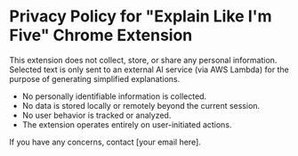 # Privacy Policy for "Explain Like I'm Five" Chrome Extension

This extension does not collect, store, or share any personal information. Selected text is only sent to an external AI service (via AWS Lambda) for the purpose of generating simplified explanations.

- No personally identifiable information is collected.
- No data is stored locally or remotely beyond the current session.
- No user behavior is tracked or analyzed.
- The extension operates entirely on user-initiated actions.

If you have any concerns, contact [your email here].
